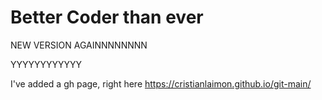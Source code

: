# Better Coder than ever

NEW VERSION AGAINNNNNNNN


YYYYYYYYYYYY

I've added a gh page, right here
https://cristianlaimon.github.io/git-main/
